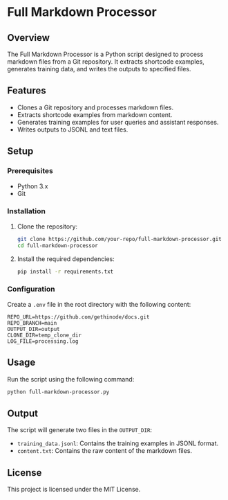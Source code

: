 # Full Markdown Processor

## Overview
The Full Markdown Processor is a Python script designed to process markdown files from a Git repository. It extracts shortcode examples, generates training data, and writes the outputs to specified files.

## Features
- Clones a Git repository and processes markdown files.
- Extracts shortcode examples from markdown content.
- Generates training examples for user queries and assistant responses.
- Writes outputs to JSONL and text files.

## Setup

### Prerequisites
- Python 3.x
- Git

### Installation
1. Clone the repository:
   ```sh
   git clone https://github.com/your-repo/full-markdown-processor.git
   cd full-markdown-processor
   ```
2. Install the required dependencies:
   ```sh
   pip install -r requirements.txt
   ```

### Configuration
Create a `.env` file in the root directory with the following content:
```
REPO_URL=https://github.com/gethinode/docs.git
REPO_BRANCH=main
OUTPUT_DIR=output
CLONE_DIR=temp_clone_dir
LOG_FILE=processing.log
```

## Usage
Run the script using the following command:
```sh
python full-markdown-processor.py
```

## Output
The script will generate two files in the `OUTPUT_DIR`:
- `training_data.jsonl`: Contains the training examples in JSONL format.
- `content.txt`: Contains the raw content of the markdown files.

## License
This project is licensed under the MIT License.
